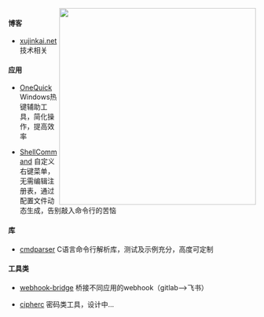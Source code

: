 <a href="https://github.com/xujinkai">
  <img align="right" width="400" src="https://github-readme-stats.vercel.app/api?username=xujinkai&show_icons=true" />
</a>

#### 博客

- [xujinkai.net](https://xujinkai.net/) 技术相关

#### 应用

- [OneQuick](http://onequick.org/) Windows热键辅助工具，简化操作，提高效率

- [ShellCommand](https://github.com/XUJINKAI/ShellCommand) 自定义右键菜单，无需编辑注册表，通过配置文件动态生成，告别敲入命令行的苦恼

#### 库

- [cmdparser](https://github.com/XUJINKAI/cmdparser) C语言命令行解析库，测试及示例充分，高度可定制

#### 工具类

- [webhook-bridge](https://github.com/XUJINKAI/webhook-bridge) 桥接不同应用的webhook（gitlab-->飞书）

- [cipherc](https://github.com/XUJINKAI/cipherc) 密码类工具，设计中...
